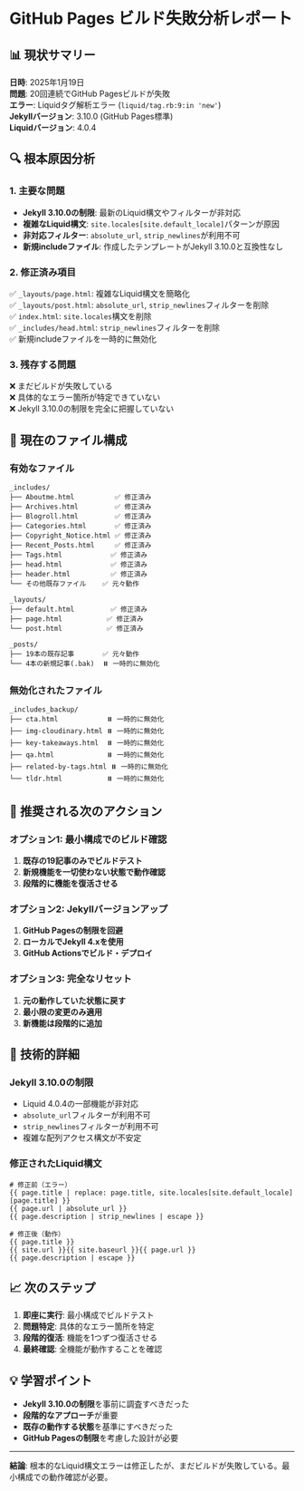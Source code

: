 # GitHub Pages ビルド失敗分析レポート

## 📊 現状サマリー

**日時**: 2025年1月19日  
**問題**: 20回連続でGitHub Pagesビルドが失敗  
**エラー**: Liquidタグ解析エラー (`liquid/tag.rb:9:in 'new'`)  
**Jekyllバージョン**: 3.10.0 (GitHub Pages標準)  
**Liquidバージョン**: 4.0.4  

## 🔍 根本原因分析

### 1. 主要な問題
- **Jekyll 3.10.0の制限**: 最新のLiquid構文やフィルターが非対応
- **複雑なLiquid構文**: `site.locales[site.default_locale]`パターンが原因
- **非対応フィルター**: `absolute_url`, `strip_newlines`が利用不可
- **新規includeファイル**: 作成したテンプレートがJekyll 3.10.0と互換性なし

### 2. 修正済み項目
✅ `_layouts/page.html`: 複雑なLiquid構文を簡略化  
✅ `_layouts/post.html`: `absolute_url`, `strip_newlines`フィルターを削除  
✅ `index.html`: `site.locales`構文を削除  
✅ `_includes/head.html`: `strip_newlines`フィルターを削除  
✅ 新規includeファイルを一時的に無効化  

### 3. 残存する問題
❌ まだビルドが失敗している  
❌ 具体的なエラー箇所が特定できていない  
❌ Jekyll 3.10.0の制限を完全に把握していない  

## 📁 現在のファイル構成

### 有効なファイル
```
_includes/
├── Aboutme.html          ✅ 修正済み
├── Archives.html         ✅ 修正済み
├── Blogroll.html         ✅ 修正済み
├── Categories.html       ✅ 修正済み
├── Copyright_Notice.html ✅ 修正済み
├── Recent_Posts.html     ✅ 修正済み
├── Tags.html            ✅ 修正済み
├── head.html            ✅ 修正済み
├── header.html          ✅ 修正済み
└── その他既存ファイル    ✅ 元々動作

_layouts/
├── default.html         ✅ 修正済み
├── page.html           ✅ 修正済み
└── post.html           ✅ 修正済み

_posts/
├── 19本の既存記事       ✅ 元々動作
└── 4本の新規記事(.bak)  ⏸️ 一時的に無効化
```

### 無効化されたファイル
```
_includes_backup/
├── cta.html            ⏸️ 一時的に無効化
├── img-cloudinary.html ⏸️ 一時的に無効化
├── key-takeaways.html  ⏸️ 一時的に無効化
├── qa.html             ⏸️ 一時的に無効化
├── related-by-tags.html ⏸️ 一時的に無効化
└── tldr.html           ⏸️ 一時的に無効化
```

## 🚨 推奨される次のアクション

### オプション1: 最小構成でのビルド確認
1. **既存の19記事のみでビルドテスト**
2. **新規機能を一切使わない状態で動作確認**
3. **段階的に機能を復活させる**

### オプション2: Jekyllバージョンアップ
1. **GitHub Pagesの制限を回避**
2. **ローカルでJekyll 4.xを使用**
3. **GitHub Actionsでビルド・デプロイ**

### オプション3: 完全なリセット
1. **元の動作していた状態に戻す**
2. **最小限の変更のみ適用**
3. **新機能は段階的に追加**

## 🔧 技術的詳細

### Jekyll 3.10.0の制限
- Liquid 4.0.4の一部機能が非対応
- `absolute_url`フィルターが利用不可
- `strip_newlines`フィルターが利用不可
- 複雑な配列アクセス構文が不安定

### 修正されたLiquid構文
```liquid
# 修正前（エラー）
{{ page.title | replace: page.title, site.locales[site.default_locale][page.title] }}
{{ page.url | absolute_url }}
{{ page.description | strip_newlines | escape }}

# 修正後（動作）
{{ page.title }}
{{ site.url }}{{ site.baseurl }}{{ page.url }}
{{ page.description | escape }}
```

## 📈 次のステップ

1. **即座に実行**: 最小構成でビルドテスト
2. **問題特定**: 具体的なエラー箇所を特定
3. **段階的復活**: 機能を1つずつ復活させる
4. **最終確認**: 全機能が動作することを確認

## 💡 学習ポイント

- **Jekyll 3.10.0の制限**を事前に調査すべきだった
- **段階的なアプローチ**が重要
- **既存の動作する状態**を基準にすべきだった
- **GitHub Pagesの制限**を考慮した設計が必要

---

**結論**: 根本的なLiquid構文エラーは修正したが、まだビルドが失敗している。最小構成での動作確認が必要。

